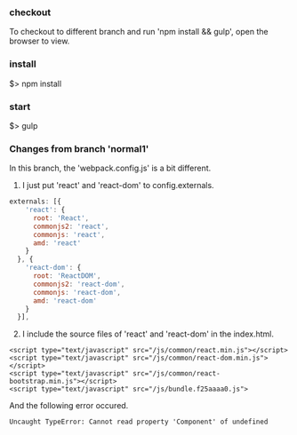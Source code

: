### checkout
To checkout to different branch and run 'npm install && gulp', open the browser to view.

### install 
$> npm install

### start
$> gulp

### Changes from branch 'normal1'
In this branch, the 'webpack.config.js' is a bit different.

1. I just put 'react' and 'react-dom' to config.externals. 

```javascript
externals: [{
    'react': {
      root: 'React',
      commonjs2: 'react',
      commonjs: 'react',
      amd: 'react'
    }
  }, {
    'react-dom': {
      root: 'ReactDOM',
      commonjs2: 'react-dom',
      commonjs: 'react-dom',
      amd: 'react-dom'
    }
  }],
```

2. I include the source files of 'react' and 'react-dom' in the index.html.

```
<script type="text/javascript" src="/js/common/react.min.js"></script>
<script type="text/javascript" src="/js/common/react-dom.min.js"></script>
<script type="text/javascript" src="/js/common/react-bootstrap.min.js"></script>
<script type="text/javascript" src="/js/bundle.f25aaaa0.js">
```

And the following error occured.

  ```Uncaught TypeError: Cannot read property 'Component' of undefined```
